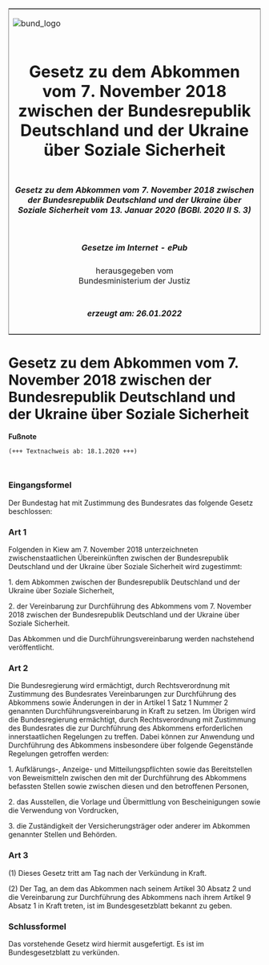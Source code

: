 <span id="DECKBLATT.html"></span>

<table border="0" frame="border" width="100%">

<tr valign="top">

<td align="left">

![bund\_logo](BfJ_2021_Web_de_de.gif)

</td>

<td align="right">

 

</td>

</tr>

<tr align="center" valign="middle">

<td colspan="2">

# Gesetz zu dem Abkommen vom 7. November 2018 zwischen der Bundesrepublik Deutschland und der Ukraine über Soziale Sicherheit

</td>

</tr>

<tr align="center" valign="middle">

<td colspan="2">

##### Gesetz zu dem Abkommen vom 7. November 2018 zwischen der Bundesrepublik Deutschland und der Ukraine über Soziale Sicherheit vom 13. Januar 2020 (BGBl. 2020 II S. 3)

</td>

</tr>

<tr align="center" valign="middle">

<td colspan="2">

  
  

##### Gesetze im Internet - ePub  
  
herausgegeben vom  
Bundesministerium der Justiz

</td>

</tr>

<tr align="center" valign="bottom">

<td colspan="2">

  
  

##### erzeugt am: 26.01.2022

</td>

</tr>

</table>

<span id="BJNR000320020.html"></span>

# Gesetz zu dem Abkommen vom 7. November 2018 zwischen der Bundesrepublik Deutschland und der Ukraine über Soziale Sicherheit

<div>

  
**Fußnote**

<div class="jnhtml">

<div>

<div class="jurAbsatz">

  

``` 
(+++ Textnachweis ab: 18.1.2020 +++)

 
```

</div>

</div>

</div>

</div>

<span id="BJNR000320020BJNE000100000.html"></span>

### Eingangsformel  

<div>

<div class="jnhtml">

<div>

<div class="jurAbsatz">

Der Bundestag hat mit Zustimmung des Bundesrates das folgende Gesetz
beschlossen:

</div>

</div>

</div>

</div>

<span id="BJNR000320020BJNE000200000.html"></span>

### Art 1  

<div>

<div class="jnhtml">

<div>

<div class="jurAbsatz">

Folgenden in Kiew am 7. November 2018 unterzeichneten
zwischenstaatlichen Übereinkünften zwischen der Bundesrepublik
Deutschland und der Ukraine über Soziale Sicherheit wird zugestimmt:  
  
1\. dem Abkommen zwischen der Bundesrepublik Deutschland und der Ukraine
über Soziale Sicherheit,  
  
2\. der Vereinbarung zur Durchführung des Abkommens vom 7. November 2018
zwischen der Bundesrepublik Deutschland und der Ukraine über Soziale
Sicherheit.  
  
Das Abkommen und die Durchführungsvereinbarung werden nachstehend
veröffentlicht.

</div>

</div>

</div>

</div>

<span id="BJNR000320020BJNE000300000.html"></span>

### Art 2  

<div>

<div class="jnhtml">

<div>

<div class="jurAbsatz">

Die Bundesregierung wird ermächtigt, durch Rechtsverordnung mit
Zustimmung des Bundesrates Vereinbarungen zur Durchführung des Abkommens
sowie Änderungen in der in Artikel 1 Satz 1 Nummer 2 genannten
Durchführungsvereinbarung in Kraft zu setzen. Im Übrigen wird die
Bundesregierung ermächtigt, durch Rechtsverordnung mit Zustimmung des
Bundesrates die zur Durchführung des Abkommens erforderlichen
innerstaatlichen Regelungen zu treffen. Dabei können zur Anwendung und
Durchführung des Abkommens insbesondere über folgende Gegenstände
Regelungen getroffen werden:  
  
1\. Aufklärungs-, Anzeige- und Mitteilungspflichten sowie das
Bereitstellen von Beweismitteln zwischen den mit der Durchführung des
Abkommens befassten Stellen sowie zwischen diesen und den betroffenen
Personen,  
  
2\. das Ausstellen, die Vorlage und Übermittlung von Bescheinigungen
sowie die Verwendung von Vordrucken,  
  
3\. die Zuständigkeit der Versicherungsträger oder anderer im Abkommen
genannter Stellen und Behörden.

</div>

</div>

</div>

</div>

<span id="BJNR000320020BJNE000400000.html"></span>

### Art 3  

<div>

<div class="jnhtml">

<div>

<div class="jurAbsatz">

(1) Dieses Gesetz tritt am Tag nach der Verkündung in Kraft.  
  
(2) Der Tag, an dem das Abkommen nach seinem Artikel 30 Absatz 2 und die
Vereinbarung zur Durchführung des Abkommens nach ihrem Artikel 9 Absatz
1 in Kraft treten, ist im Bundesgesetzblatt bekannt zu geben.

</div>

</div>

</div>

</div>

<span id="BJNR000320020BJNE000500000.html"></span>

### Schlussformel  

<div>

<div class="jnhtml">

<div>

<div class="jurAbsatz">

Das vorstehende Gesetz wird hiermit ausgefertigt. Es ist im
Bundesgesetzblatt zu verkünden.

</div>

</div>

</div>

</div>
